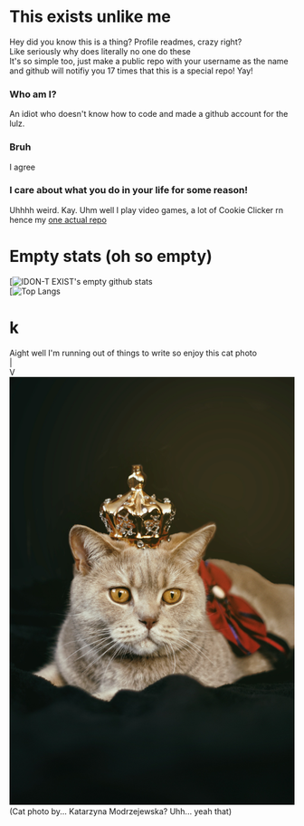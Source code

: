 # This exists unlike me
Hey did you know this is a thing? Profile readmes, crazy right?  
Like seriously why does literally no one do these  
It's so simple too, just make a public repo with your username as the name and github will notifiy you 17 times that this is a special repo! Yay!  
### Who am I?
An idiot who doesn't know how to code and made a github account for the lulz.
### Bruh
I agree
### I care about what you do in your life for some reason!
Uhhhh weird. Kay. Uhm well I play video games, a lot of Cookie Clicker rn hence my [one actual repo](https://github.com/IDON-TEXIST/CC-Keyboard-short-cuts)  
# Empty stats (oh so empty)  
[![IDON-T EXIST's empty github stats](https://github-readme-stats.vercel.app/api?username=IDON-TEXIST&count_private=true&show_icons=true&theme=tokyonight&include_all_commits=true&custom_title=How%20is%20this%20an%20A%2B)  
[![Top Langs](https://github-readme-stats.vercel.app/api/top-langs/?username=IDON-TEXIST&custom_title=Most%20Used%20Languages%20%28lol%29)
# k
Aight well I'm running out of things to write so enjoy this cat photo   
|  
V  
![Cat! :D](https://github.com/IDON-TEXIST/IDON-TEXIST/blob/main/Cat%20Image.jpg)  
(Cat photo by... Katarzyna Modrzejewska? Uhh... yeah that)
<!--
**IDON-TEXIST/IDON-TEXIST** is a ✨ _special_ ✨ repository because its `README.md` (this file) appears on your GitHub profile.

Here are some ideas to get you started:

- 🔭 I’m currently working on ...
- 🌱 I’m currently learning ...
- 👯 I’m looking to collaborate on ...
- 🤔 I’m looking for help with ...
- 💬 Ask me about ...
- 📫 How to reach me: ...
- 😄 Pronouns: ...
- ⚡ Fun fact: ...
-->
